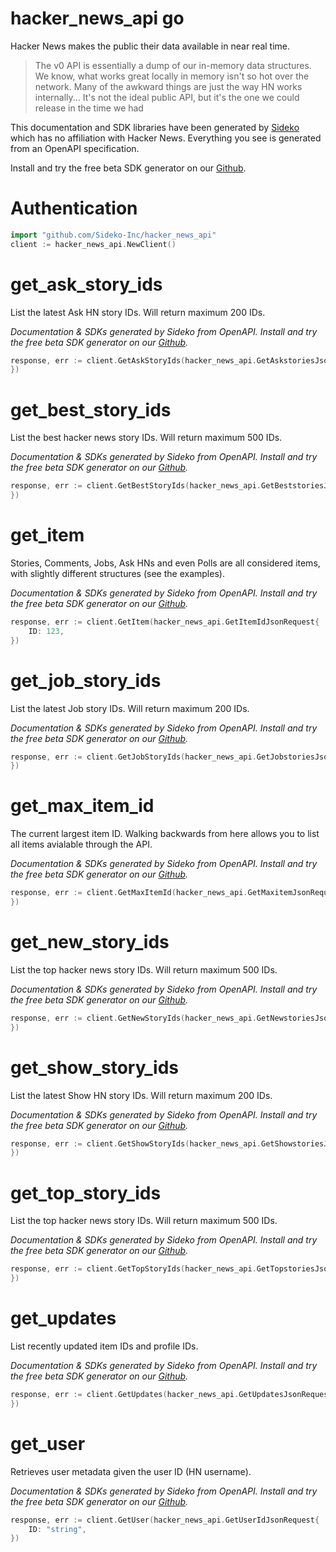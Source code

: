 # hacker_news_api go 

 Hacker News makes the public their data available in near real time.
> The v0 API is essentially a dump of our in-memory data structures. We know, what works great locally in memory isn't so hot over the network. Many of the awkward things are just the way HN works internally... It's not the ideal public API, but it's the one we could release in the time we had

This documentation and SDK libraries have been generated by [Sideko](https://sideko.dev) which has no affiliation with Hacker News. Everything you see is generated from an OpenAPI specification.

Install and try the free beta SDK generator on our [Github](https://github.com/Sideko-Inc/sideko).
 

 # Authentication 
  
 ```go
import "github.com/Sideko-Inc/hacker_news_api"
client := hacker_news_api.NewClient()
```

# get_ask_story_ids
List the latest Ask HN story IDs. Will return maximum 200 IDs.

*Documentation & SDKs generated by Sideko from OpenAPI. Install and try the free beta SDK generator on our [Github](https://github.com/Sideko-Inc/sideko).*

```go
response, err := client.GetAskStoryIds(hacker_news_api.GetAskstoriesJsonRequest{
})
```
# get_best_story_ids
List the best hacker news story IDs. Will return maximum 500 IDs.

*Documentation & SDKs generated by Sideko from OpenAPI. Install and try the free beta SDK generator on our [Github](https://github.com/Sideko-Inc/sideko).*

```go
response, err := client.GetBestStoryIds(hacker_news_api.GetBeststoriesJsonRequest{
})
```
# get_item
Stories, Comments, Jobs, Ask HNs and even Polls are all considered items, with slightly different structures (see the examples).

*Documentation & SDKs generated by Sideko from OpenAPI. Install and try the free beta SDK generator on our [Github](https://github.com/Sideko-Inc/sideko).*

```go
response, err := client.GetItem(hacker_news_api.GetItemIdJsonRequest{
    ID: 123,
})
```
# get_job_story_ids
List the latest Job story IDs. Will return maximum 200 IDs.

*Documentation & SDKs generated by Sideko from OpenAPI. Install and try the free beta SDK generator on our [Github](https://github.com/Sideko-Inc/sideko).*

```go
response, err := client.GetJobStoryIds(hacker_news_api.GetJobstoriesJsonRequest{
})
```
# get_max_item_id
The current largest item ID. Walking backwards from here allows you to list all items avialable through the API.

*Documentation & SDKs generated by Sideko from OpenAPI. Install and try the free beta SDK generator on our [Github](https://github.com/Sideko-Inc/sideko).*

```go
response, err := client.GetMaxItemId(hacker_news_api.GetMaxitemJsonRequest{
})
```
# get_new_story_ids
List the top hacker news story IDs. Will return maximum 500 IDs.

*Documentation & SDKs generated by Sideko from OpenAPI. Install and try the free beta SDK generator on our [Github](https://github.com/Sideko-Inc/sideko).*

```go
response, err := client.GetNewStoryIds(hacker_news_api.GetNewstoriesJsonRequest{
})
```
# get_show_story_ids
List the latest Show HN story IDs. Will return maximum 200 IDs.

*Documentation & SDKs generated by Sideko from OpenAPI. Install and try the free beta SDK generator on our [Github](https://github.com/Sideko-Inc/sideko).*

```go
response, err := client.GetShowStoryIds(hacker_news_api.GetShowstoriesJsonRequest{
})
```
# get_top_story_ids
List the top hacker news story IDs. Will return maximum 500 IDs.

*Documentation & SDKs generated by Sideko from OpenAPI. Install and try the free beta SDK generator on our [Github](https://github.com/Sideko-Inc/sideko).*

```go
response, err := client.GetTopStoryIds(hacker_news_api.GetTopstoriesJsonRequest{
})
```
# get_updates
List recently updated item IDs and profile IDs.

*Documentation & SDKs generated by Sideko from OpenAPI. Install and try the free beta SDK generator on our [Github](https://github.com/Sideko-Inc/sideko).*

```go
response, err := client.GetUpdates(hacker_news_api.GetUpdatesJsonRequest{
})
```
# get_user
Retrieves user metadata given the user ID (HN username).

*Documentation & SDKs generated by Sideko from OpenAPI. Install and try the free beta SDK generator on our [Github](https://github.com/Sideko-Inc/sideko).*

```go
response, err := client.GetUser(hacker_news_api.GetUserIdJsonRequest{
    ID: "string",
})
```
